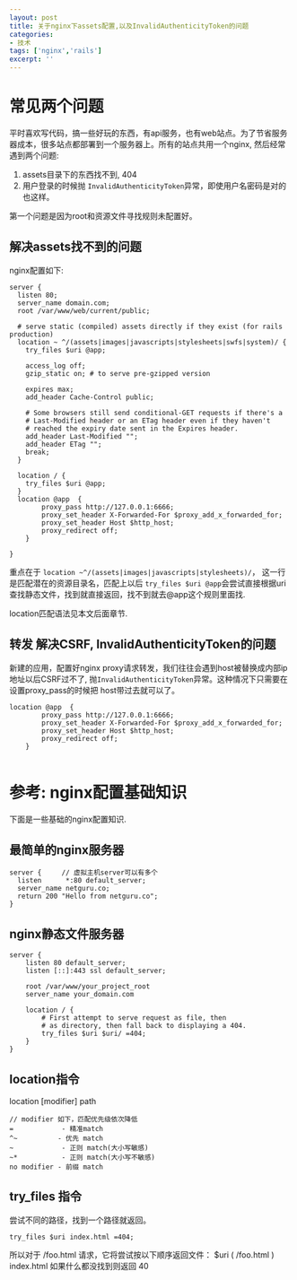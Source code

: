 ```yaml
---
layout: post
title: 关于nginx下assets配置,以及InvalidAuthenticityToken的问题
categories:
- 技术
tags: ['nginx','rails']
excerpt: ''
---
```


# 常见两个问题
平时喜欢写代码，搞一些好玩的东西，有api服务，也有web站点。为了节省服务器成本，很多站点都部署到一个服务器上。所有的站点共用一个nginx, 然后经常遇到两个问题:

1. assets目录下的东西找不到, 404
2. 用户登录的时候抛 `InvalidAuthenticityToken`异常，即使用户名密码是对的也这样。

第一个问题是因为root和资源文件寻找规则未配置好。

## 解决assets找不到的问题
nginx配置如下:

~~~
server {
  listen 80;
  server_name domain.com;
  root /var/www/web/current/public;

  # serve static (compiled) assets directly if they exist (for rails production)
  location ~ ^/(assets|images|javascripts|stylesheets|swfs|system)/ {
    try_files $uri @app;

    access_log off;
    gzip_static on; # to serve pre-gzipped version

    expires max;
    add_header Cache-Control public;

    # Some browsers still send conditional-GET requests if there's a
    # Last-Modified header or an ETag header even if they haven't
    # reached the expiry date sent in the Expires header.
    add_header Last-Modified "";
    add_header ETag "";
    break;
  }

  location / {
    try_files $uri @app;
  }
  location @app  {
        proxy_pass http://127.0.0.1:6666;
        proxy_set_header X-Forwarded-For $proxy_add_x_forwarded_for;
        proxy_set_header Host $http_host;
        proxy_redirect off;
    }

}
~~~


重点在于 `location ~^/(assets|images|javascripts|stylesheets)/`， 这一行是匹配潜在的资源目录名，匹配上以后 `try_files $uri @app`会尝试直接根据uri查找静态文件，找到就直接返回，找不到就去@app这个规则里面找.

location匹配语法见本文后面章节.

## 转发 解决CSRF, InvalidAuthenticityToken的问题
新建的应用，配置好nginx proxy请求转发，我们往往会遇到host被替换成内部ip地址以后CSRF过不了, 抛`InvalidAuthenticityToken`异常。这种情况下只需要在设置proxy_pass的时候把 host带过去就可以了。

~~~
location @app  {
        proxy_pass http://127.0.0.1:6666;
        proxy_set_header X-Forwarded-For $proxy_add_x_forwarded_for;
        proxy_set_header Host $http_host;
        proxy_redirect off;
    }


~~~

# 参考: nginx配置基础知识
下面是一些基础的nginx配置知识.

## 最简单的nginx服务器

~~~
server {     // 虚拟主机server可以有多个      
  listen      *:80 default_server;
  server_name netguru.co;
  return 200 "Hello from netguru.co";
}
~~~

## nginx静态文件服务器

~~~
server {
    listen 80 default_server;
    listen [::]:443 ssl default_server;

    root /var/www/your_project_root
    server_name your_domain.com

    location / {
		# First attempt to serve request as file, then
		# as directory, then fall back to displaying a 404.
		try_files $uri $uri/ =404;
	}
}
~~~

## location指令
location [modifier] path

~~~
// modifier 如下，匹配优先级依次降低
=            - 精准match
^~          - 优先 match
~            - 正则 match(大小写敏感)
~*           - 正则 match(大小写不敏感)
no modifier - 前缀 match  
~~~

## try_files 指令
尝试不同的路径，找到一个路径就返回。

~~~
try_files $uri index.html =404;
~~~

所以对于 /foo.html 请求，它将尝试按以下顺序返回文件：
$uri ( /foo.html )
index.html
如果什么都没找到则返回 40